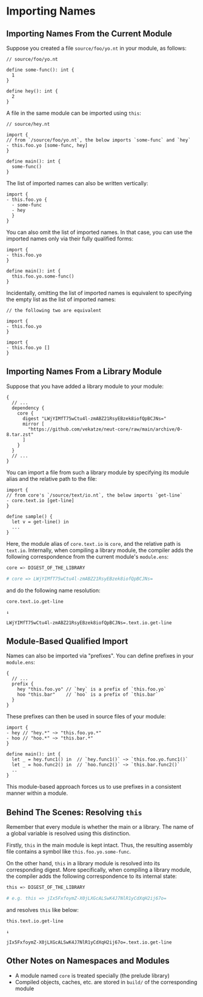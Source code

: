 # Importing Names

## Importing Names From the Current Module

Suppose you created a file `source/foo/yo.nt` in your module, as follows:

```neut
// source/foo/yo.nt

define some-func(): int {
  1
}

define hey(): int {
  2
}
```

A file in the same module can be imported using `this`:

```neut
// source/hey.nt

import {
// from `/source/foo/yo.nt`, the below imports `some-func` and `hey`
- this.foo.yo [some-func, hey]
}

define main(): int {
  some-func()
}
```

The list of imported names can also be written vertically:

```neut
import {
- this.foo.yo {
  - some-func
  - hey
  }
}
```

You can also omit the list of imported names. In that case, you can use the imported names only via their fully qualified forms:

```neut
import {
- this.foo.yo
}

define main(): int {
  this.foo.yo.some-func()
}
```

Incidentally, omitting the list of imported names is equivalent to specifying the empty list as the list of imported names:

```neut
// the following two are equivalent

import {
- this.foo.yo
}

import {
- this.foo.yo []
}
```

## Importing Names From a Library Module

Suppose that you have added a library module to your module:

```ens
{
  // ...
  dependency {
    core {
      digest "LWjYIMfT75wCtu4l-zmABZ21RsyEBzek8iofQpBCJNs="
      mirror [
        "https://github.com/vekatze/neut-core/raw/main/archive/0-8.tar.zst"
      ]
    }
  }
  // ...
}
```

You can import a file from such a library module by specifying its module alias and the relative path to the file:

```neut
import {
// from core's `/source/text/io.nt`, the below imports `get-line`
- core.text.io [get-line]
}

define sample() {
  let v = get-line() in
  ...
}
```

Here, the module alias of `core.text.io` is `core`, and the relative path is `text.io`. Internally, when compiling a library module, the compiler adds the following correspondence from the current module's `module.ens`:

```sh
core => DIGEST_OF_THE_LIBRARY

# core => LWjYIMfT75wCtu4l-zmABZ21RsyEBzek8iofQpBCJNs=
```

and do the following name resolution:

```text
core.text.io.get-line

↓

LWjYIMfT75wCtu4l-zmABZ21RsyEBzek8iofQpBCJNs=.text.io.get-line
```

## Module-Based Qualified Import

Names can also be imported via "prefixes". You can define prefixes in your `module.ens`:

```ens
{
  // ...
  prefix {
    hey "this.foo.yo" // `hey` is a prefix of `this.foo.yo`
    hoo "this.bar"    // `hoo` is a prefix of `this.bar`
  }
}
```

These prefixes can then be used in source files of your module:

```neut
import {
- hey // "hey.*" ~> "this.foo.yo.*"
- hoo // "hoo.*" ~> "this.bar.*"
}

define main(): int {
  let _ = hey.func1() in  // `hey.func1()` ~> `this.foo.yo.func1()`
  let _ = hoo.func2() in  // `hoo.func2()` ~> `this.bar.func2()`
  ..
}
```

This module-based approach forces us to use prefixes in a consistent manner within a module.

## Behind The Scenes: Resolving `this`

Remember that every module is whether the main or a library. The name of a global variable is resolved using this distinction.

Firstly, `this` in the main module is kept intact. Thus, the resulting assembly file contains a symbol like `this.foo.yo.some-func`.

On the other hand, `this` in a library module is resolved into its corresponding digest. More specifically, when compiling a library module, the compiler adds the following correspondence to its internal state:

```sh
this => DIGEST_OF_THE_LIBRARY

# e.g. this => jIx5FxfoymZ-X0jLXGcALSwK4J7NlR1yCdXqH2ij67o=
```

and resolves `this` like below:

```text
this.text.io.get-line

↓

jIx5FxfoymZ-X0jLXGcALSwK4J7NlR1yCdXqH2ij67o=.text.io.get-line
```

## Other Notes on Namespaces and Modules

- A module named `core` is treated specially (the prelude library)
- Compiled objects, caches, etc. are stored in `build/` of the corresponding module
